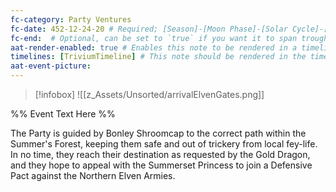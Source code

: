 ```yaml
---
fc-category: Party Ventures
fc-date: 452-12-24-20 # Required; [Season]-[Moon Phase]-[Solar Cycle]-[Hour]
fc-end:  # Optional, can be set to `true` if you want it to span troughout the entire timeline 
aat-render-enabled: true # Enables this note to be rendered in a timeline
timelines: [TriviumTimeline] # This note should be rendered in the timeline with the name "timeline" or "event"
aat-event-picture: 
---
```


> [!infobox]
>![[z_Assets/Unsorted/arrivalElvenGates.png]]


%% Event Text Here %%

The Party is guided by Bonley Shroomcap to the correct path within the Summer's Forest, keeping them safe and out of trickery from local fey-life. In no time, they reach their destination as requested by the Gold Dragon, and they hope to appeal with the Summerset Princess to join a Defensive Pact against the Northern Elven Armies.